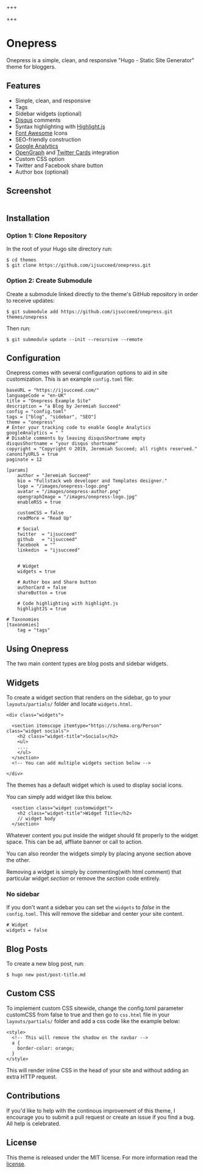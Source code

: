 +++

+++

# Onepress

Onepress is a simple, clean, and responsive "Hugo - Static Site Generator" theme for bloggers.

## Features

- Simple, clean, and responsive
- Tags
- Sidebar widgets (optional)
- [Disqus](https://disqus.com/) comments
- Syntax highlighting with [Highlight.js](https://highlightjs.org/)
- [Font Awesome](https://fontawesome.io) Icons
- SEO-friendly construction
- [Google Analytics](https://analytics.google.com/)
- [OpenGraph](http://ogp.me/) and [Twitter Cards](https://dev.twitter.com/cards/overview) integration
- Custom CSS option
- Twitter and Facebook share button
- Author box (optional)

## Screenshot 

![]()

## Installation

### Option 1: Clone Repository

In the root of your Hugo site directory run:

```
$ cd themes
$ git clone https://github.com/ijsucceed/onepress.git
```

### Option 2: Create Submodule

Create a submodule linked directly to the theme's GitHub repository in order to receive updates:

```
$ git submodule add https://github.com/ijsucceed/onepress.git themes/onepress
```
Then run:

```
$ git submodule update --init --recursive --remote
```

## Configuration

Onepress comes with several configuration options to aid in site customization. This is an example `config.toml` file:


```
baseURL = "https://ijsucceed.com/"
languageCode = "en-UK"
title = "Onepress Example Site"
description = "a Blog by Jeremiah Succeed"
config = "config.toml"
tags = ["blog", "sidebar", "SEO"]
theme = "onepress"
# Enter your tracking code to enable Google Analytics
googleAnalytics = " "
# Disable comments by leaving disqusShortname empty
disqusShortname = "your disqus shortname"
copyright = "Copyright © 2019, Jeremiah Succeed; all rights reserved."
canonifyURLS = true
paginate = 12

[params]
	author = "Jeremiah Succeed"
    bio = "Fullstack web developer and Templates designer."
	logo = "/images/onepress-logo.png"
	avatar = "/images/onepress-author.png"
	opengraphImage = "/images/onepress-logo.jpg"
	enableRSS = true

	customCSS = false
    readMore = "Read Up"
    
    # Social
	twitter  = "ijsucceed"
	github   = "ijsucceed"
	facebook  = ""
    linkedin  = "ijsucceed"

    
    # Widget
    widgets = true
    
    # Author box and Share button
    authorCard = false 
    shareButton = true
    
    # Code highlighting with highlight.js
    highlightJS = true

# Taxonomies
[taxonomies]
    tag = "tags"

```

## Using Onepress

The two main content types are blog posts and sidebar widgets.

## Widgets

To create a widget section that renders on the sidebar, go to your `layouts/partials/` folder and locate `widgets.html`.

```
<div class="widgets">
      
  <section itemscope itemtype="https://schema.org/Person" class="widget socials">
    <h2 class="widget-title">Socials</h2>
    <ul>
    ....
    </ul>
  </section>
  <!-- You can add multiple widgets section below -->

</div>
```

The themes has a default widget which is used to display social icons.

You can simply add widget like this below.

```
  <section class="widget customwidget">
    <h2 class="widget-title">Widget Title</h2>
    // widget body
  </section>
```

Whatever content you put inside the widget should fit properly to the widget space. This can be ad, affliate banner or call to action.

You can also reorder the widgets simply by placing anyone section above the other.

Removing a widget is simply by commenting(with html comment) that particular widget *section* or remove the *section* code entirely.

### No sidebar

If you don't want a sidebar you can set the `widgets` to *false* in the `config.toml`. This will remove the sidebar and center your site content.

```
# Widget
widgets = false
```

## Blog Posts

To create a new blog post, run:

```
$ hugo new post/post-title.md
```

## Custom CSS

To implement custom CSS sitewide, change the config.toml parameter customCSS from false to true and then go to `css.html` file in your `layouts/partials/` folder and add a css code like the example below:

```
<style>
  <!-- This will remove the shadow on the navbar -->
  a {
    border-color: orange;
  }
</style>
```

This will render inline CSS in the head of your site and without adding an extra HTTP request.

## Contributions

If you'd like to help with the continous improvement of this theme, I encourage you to submit a pull request or create an issue if you find a bug. All help is celebrated.

## License

This theme is released under the MIT license. For more information read the [license](https://github.com/ijsucceed/onepress/blob/master/LICENSE).